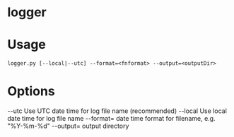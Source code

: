 # logger

# Usage
`
  logger.py [--local|--utc] --format=<fnformat> --output=<outputDir>
`

# Options
  --utc      Use UTC date time for log file name (recommended)
  --local    Use local date time for log file name
  --format=<fnformat>     date time format for filename, e.g. "%Y-%m-%d"
  --output=<outputDir>    output directory
